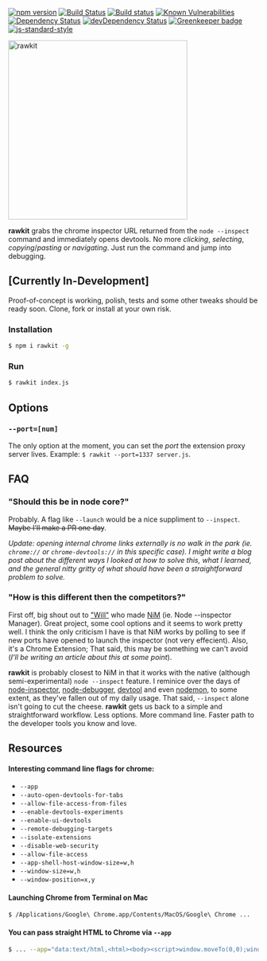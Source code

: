 [![npm version](https://badge.fury.io/js/rawkit.svg)](https://badge.fury.io/js/rawkit)
[![Build Status](https://travis-ci.org/darcyclarke/rawkit.svg?branch=master)](https://travis-ci.org/darcyclarke/rawkit)
[![Build status](https://ci.appveyor.com/api/projects/status/aypcyq2ry7jh8a1k?svg=true)](https://ci.appveyor.com/project/darcyclarke/rawkit)
[![Known Vulnerabilities](https://snyk.io/test/github/darcyclarke/rawkit/badge.svg)](https://snyk.io/test/github/darcyclarke/rawkit)
[![Dependency Status](https://david-dm.org/darcyclarke/rawkit/master.svg)](https://david-dm.org/darcyclarke/rawkit/master)
[![devDependency Status](https://david-dm.org/darcyclarke/rawkit/master/dev-status.svg)](https://david-dm.org/darcyclarke/rawkit/master#info=devDependencies)
[![Greenkeeper badge](https://badges.greenkeeper.io/darcyclarke/rawkit.svg)](https://greenkeeper.io/)
[![js-standard-style](https://img.shields.io/badge/code%20style-standard-brightgreen.svg?style=flat)](https://github.com/feross/standard)

<img src="https://cloud.githubusercontent.com/assets/459713/26273839/960e60d2-3d07-11e7-9ed1-e50f411a473f.png" width="360px" alt="rawkit">

**rawkit** grabs the chrome inspector URL returned from the `node --inspect` command and immediately opens devtools. No more *clicking*, *selecting*, *copying*/*pasting* or *navigating*. Just run the command and jump into debugging.

## [Currently In-Development]

Proof-of-concept is working, polish, tests and some other tweaks should be ready soon. Clone, fork or install at your own risk.

### Installation

```bash
$ npm i rawkit -g
```

### Run

```bash
$ rawkit index.js
```

## Options

### `--port=[num]`

The only option at the moment, you can set the *port* the extension proxy server lives. Example: `$ rawkit --port=1337 server.js`.

## FAQ

### "Should this be in node core?"
Probably. A flag like `--launch` would be a nice suppliment to `--inspect`. ~~Maybe I'll make a PR one day~~.

*Update: opening internal chrome links externally is no walk in the park (ie. `chrome://` or `chrome-devtools://` in this specific case). I might write a blog post about the different ways I looked at how to solve this, what I learned, and the general nitty gritty of what should have been a straightforward problem to solve.*

### "How is this different then the competitors?"

First off, big shout out to ["Will"](https://june07.com) who made [NiM](https://chrome.google.com/webstore/detail/nodejs-v8-inspector-manag/gnhhdgbaldcilmgcpfddgdbkhjohddkj?hl=en) (ie. Node --inspector Manager). Great project, some cool options and it seems to work pretty well. I think the only criticism I have is that NiM works by polling to see if new ports have opened to launch the inspector (not very effecient). Also, it's a Chrome Extension; That said, this may be something we can't avoid (*I'll be writing an article about this at some point*).

**rawkit** is probably closest to NiM in that it works with the native (although semi-experimental) `node --inspect` feature. I reminice over the days of [node-inspector](https://www.npmjs.com/package/node-inspector), [node-debugger](https://atom.io/packages/node-debugger), [devtool](https://www.npmjs.com/package/devtool) and even [nodemon](https://www.npmjs.com/package/nodemon), to some extent, as they've fallen out of my daily usage. That said, `--inspect` alone isn't going to cut the cheese. **rawkit** gets us back to a simple and straightforward workflow. Less options. More command line. Faster path to the developer tools you know and love.

## Resources

#### Interesting command line flags for chrome:

- `--app`
- `--auto-open-devtools-for-tabs`
- `--allow-file-access-from-files`
- `--enable-devtools-experiments`
- `--enable-ui-devtools`
- `--remote-debugging-targets`
- `--isolate-extensions`
- `--disable-web-security`
- `--allow-file-access`
- `--app-shell-host-window-size=w,h`
- `--window-size=w,h`
- `--window-position=x,y`

#### Launching Chrome from Terminal on Mac

```bash
$ /Applications/Google\ Chrome.app/Contents/MacOS/Google\ Chrome ...
```

#### You can pass straight HTML to Chrome via `--app`

```bash
$ ... --app="data:text/html,<html><body><script>window.moveTo(0,0);window.resizeTo(800,600);</script></body></html>"
```
